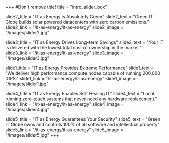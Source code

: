 +++
#Don't remove title!
title = "intro_slider_box"

slide2_title = "IT as Energy is Absolutely Green"
slide2_text = "Green IT Globe builds solar powered datacenters with zero carbon emissions."
slide2_link = "/it-as-energy/it-as-energy"
slide2_image = "/images/slider2.jpg"

slide3_title = "IT as Energy Drives Long-term Savings"
slide3_text = "Your IT is delivered with the lowest total cost of ownership in the market."
slide3_link = "/it-as-energy/it-as-energy"
slide3_image = "/images/slider3.jpg"

slide1_title = "IT as Energy Provides Extreme Performance"
slide1_text = "We deliver high performance compute nodes capable of running 200,000 IOPS."
slide1_link = "/it-as-energy/it-as-energy"
slide1_image = "/images/slider1.jpg"

slide4_title = "IT as Energy Enables Self Healing IT"
slide4_text = "Local running zero-touch systems that never need any hardware replacement."
slide4_link = "/it-as-energy/it-as-energy"
slide4_image = "/images/slider4.jpg"

slide5_title = "IT as Energy Guarantees Your Security"
slide5_text = "Green IT Globe owns and controls 100% of all software and intellectual property"
slide5_link = "/it-as-energy/it-as-energy"
slide5_image = "/images/slider5.jpg"
+++